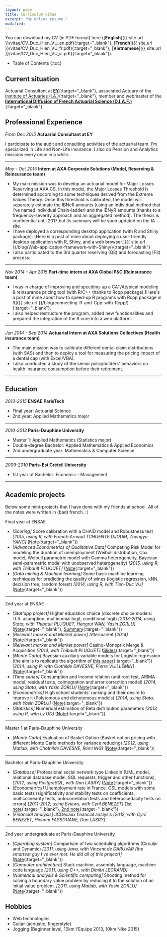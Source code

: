 ```yaml
---
layout: page
title: Curriculum Vitae
excerpt: "My online resume."
modified:
---
```


You can download my CV (in PDF format) here ([**English**]({{ site.url }}/vitae/CV_Duc_Hien_VU_en.pdf){:target="_blank"}, [**French**]({{ site.url }}/vitae/CV_Duc_Hien_VU_fr.pdf){:target="_blank"}, [**Vietnamese**]({{ site.url }}/vitae/CV_Duc_Hien_VU_vi.pdf){:target="_blank"}). 

* Table of Contents
{:toc}

## Current situation

Actuarial Consultant at [**EY**](http://www.ey.com){:target="_blank"}, associated Actuary of the [Institute of Actuaries (I.A.)](http://www.institutdesactuaires.com/){:target="_blank"}, member and webmaster of the [**International Diffusion of French Actuarial Science (D.I.A.F.)**](http://assodiaf.org){:target="_blank"}

## Professional Experience

*From Dec 2015* **Actuarial Consultant at EY**

I participate to the audit and consulting activities of the actuarial team. I'm specialized in Life and Non-Life insurance. I also do Pension and Analytics missions every once in a while.

-----

*May - Oct 2015* **Intern at AXA Corporate Solutions (Model, Reserving & Reinsurance team)**

* My main mission was to develop an actuarial model for Major Losses Reserving at AXA CS. In this model, the Major Losses Threshold is determined according to some techniques derived from the Extreme Values Theory. Once this threshold is calibrated, the model will separately estimate  the IBNeR amounts (using an individual method that I've named Individual Chain-ladder) and the IBNyR amounts (thanks to a frequency-severity approach and an aggregated method). The thesis is confidential until 2017 but its summary will be soon updated on the IA site. 
* I have deployed a corresponding desktop application (with R and Shiny package). [Here is a post of mine about deploying a user-friendly desktop application with R, Shiny, and a web browser.]({{ site.url }}/blog/Web-application-framework-with-Shiny/){:target="_blank"}
* I also participated to the 3rd quarter reserving (Q3) and forecasting (F3) process.

------

*Nov 2014 - Apr 2015* **Part-time intern at AXA Global P&C (Reinsurance team)**

* I was in charge of improving and speeding-up a CAT/Atypical modeling & reinsurance pricing tool (with R/C++ thanks to Rcpp package).[Here's a post of mine about how to speed-up R programs with Rcpp package in R]({{ site.url }}/blog/connecting-R-and-Cpp-with-Rcpp/){:target="_blank"}.
* I also helped restructure the program, added new functionalities and prepared the integration of the R core into a web platform.

-----------

*Jun 2014 - Sep 2014* **Actuarial Intern at AXA Solutions Collectives (Health insurance team)**

* The main mission was to calibrate different dental claim distributions (with SAS) and then to deploy a tool for measuring the pricing impact of a dental cap (with Excel/VBA).
* I also conducted a study of the senior policyholders' behaviors on health insurance consumption before their retirement.

-----------

## Education

*2013-2015* **ENSAE ParisTech**

* Final year: Actuarial Science
* 2nd year: Applied Mathematics major

--------

*2010-2013* **Paris-Dauphine University**

* Master 1: Applied Mathematics (Statistics major)
* Double-degree Bachelor: Applied Mathematics & Applied Economics
* 2nd undergraduate year: Mathematics & Computer Science

-------

*2009-2010* **Paris-Est Créteil University**

* 1st year of Bachelor: Economic - Management

--------

## Academic projects
Below some mini-projects that I have done with my friends at school. All of the notes were written in (bad) french. :( 

Final year at ENSAE

* *[Scoring]* Score calibration with a CHAID model and Robustness test *[2015, using R, with Franck-Arnaud TCHUENTE DJOUM, Zhengyu YANG]* ([Note](https://drive.google.com/file/d/0B9sO-FiCPQlja244b25OY3R2aU0/view?usp=sharing){:target="_blank"})
* *[Advanced Econometrics of Qualitative Data]* Competing Risk Model for modeling the duration of unemployment (Weibull distribution, Cox model, Weibull parametric model with Gamma heterogeneity, Bayesian semi-parametric model with unobserved heterogeneity) *[2015, using R, with Thibault PLUQUET]* ([Note](https://drive.google.com/file/d/0B9sO-FiCPQlja2p3Y1JNM3RuNTA/view?usp=sharing){:target="_blank"})
* *[Data mining & Machine learning]* Some basic machine learning techniques for predicting the quality of wines (logistic regression, kNN, decision tree, random forest) *[2014, using R, with Tien-Duc VU]* ([Note](https://drive.google.com/file/d/0B9sO-FiCPQljVFJ0ZkFwQkhaZXc/view?usp=sharing){:target="_blank"})

----------

2nd year at ENSAE

* *[Stat'app project]* Higher education choice (discrete choice models: I.I.A. asumption, multinomial logit, conditional logit) *[2013-2014, using Stata, with Thibault PLUQUET, Hengrui WAN, Yasin ZORLU]* ([Note](https://drive.google.com/file/d/0B9sO-FiCPQljeEZhZVVESDlWekE/view?usp=sharing){:target="_blank"}, [Summary](https://drive.google.com/file/d/0B9sO-FiCPQljdmx0bnEzR0VTTEU/view?usp=sharing){:target="_blank"})
* *[Relevant market and Market power]* Aftermarket *[2014]* ([Note](https://drive.google.com/file/d/0B9sO-FiCPQljV01UN2N4SjY5ak0/view?usp=sharing){:target="_blank"})
* *[Relevant market and Market power]* Casino-Monoprix Merge & Acquisition *[2014, with Thibault PLUQUET]* ([Slides](https://drive.google.com/file/d/0B9sO-FiCPQljWW9RcGd6NGpNTVU/view?usp=sharing){:target="_blank"})
* *[Monte Carlo]* Bayesian auxiliary variable models for Logistic regression (the aim is to replicate the algorithm of [this paper](http://projecteuclid.org/download/pdf_1/euclid.ba/1340371078){:target="_blank"}) *[2014, using R, with Clothilde DAVESNE, Pierre VUILLEMIN]* ([Note](https://drive.google.com/file/d/0B9sO-FiCPQljTllQdWp1WFlveXM/view?usp=sharing){:target="_blank"})
* *[Time series]* Consumption and Income relation (unit root test, ARIMA model, residual tests, cointegration and error correction model) *[2014, using Stata, with Yasin ZORLU]* ([Note](https://drive.google.com/file/d/0B9sO-FiCPQljVzVWVnBPX2RHTWM/view?usp=sharing){:target="_blank"})
* *[Econometrics]* High school students' ranking and their desire to improve it (Polytomous and dichotomous models) *[2014, using Stata, with Yasin ZORLU]* ([Note](https://drive.google.com/file/d/0B9sO-FiCPQljdXZCRzFLQW1hV0U/view?usp=sharing){:target="_blank"})  
* *[Statistics]* Numerical estimation of Beta distribution parameters *[2013, using R, with Ly DO]* ([Note](https://drive.google.com/file/d/0B9sO-FiCPQljMzZyLUlXbUxsX1E/view?usp=sharing){:target="_blank"})

-----------

Master 1 at Paris-Dauphine University

* *[Monte Carlo]* Evaluation of Basket Option (Basket option pricing with different Monte Carlo methods for variance reducing) *[2012, using Matlab, with Chothilde DAVESNE, Rémi ING]* ([Note](https://drive.google.com/file/d/0B9sO-FiCPQljS1ViU0c2MURzQXc/view?usp=sharing){:target="_blank"})

-----------

Bachelor at Paris-Dauphine University

* *[Database]* Professional social network type LinkedIn (UML model, relational database model, SQL requests, trigger and other functions),  *[2012, using PostgreSQL, with Dan LASRY]* ([Note](https://drive.google.com/file/d/0B9sO-FiCPQljQVR4Uk1reGwyTk0/view?usp=sharing){:target="_blank"})
* *[Econometrics]* Unemployment rate in France. OSL models with some basic tests (significativity and stability tests on coefficients, multicolinearity tests, autocorrelation tests and heteroscedacity tests on errors) *[2011-2012, using Eviews, with Cyril BENEZET]* ([1st note](https://drive.google.com/file/d/0B9sO-FiCPQljWU5zWndUQzVYQ1U/view?usp=sharing){:target="_blank"}, [2nd note](https://drive.google.com/file/d/0B9sO-FiCPQljLTNrZkVfMkhTTDA/view?usp=sharing){:target="_blank"})
* *[Financial Analysis]* JCDecaux financial analysis *[2012, with Cyril BENEZET, Hicham FASSOUANE, Dan LASRY]*

-----------

2nd year undergraduate at Paris-Dauphine University

* *[Operating system]* Comparison of two scheduling algorithms (Circular and Dynamic) *[2011, using Java, with Vincent de DARUVAR (the smartest guy I've ever met. He did all of this project)]* ([Note](https://drive.google.com/file/d/0B9sO-FiCPQljRTRzcndkNUhXTjA/view?usp=sharing){:target="_blank"})
* *[Computer architecture]* Stack machine, assembly language, machine code language *[2011, using C++, with Dimitri LEGRAND]*
* *[Numerical analysis & Scientific computing]* Shooting method for solving a boundary value problem by reducing it to the solution of an initial value problem. *[2011, using Matlab, with Yasin ZORLU]* ([Note](https://drive.google.com/file/d/0B9sO-FiCPQljZ1pzZ0F2azllR2M/view?usp=sharing){:target="_blank"})

## Hobbies

* Web technologies
* Guitar (acoustic, fingerstyle)
* Jogging (Beginner level, 10km l'Equipe 2013, 10km Nike 2015)
